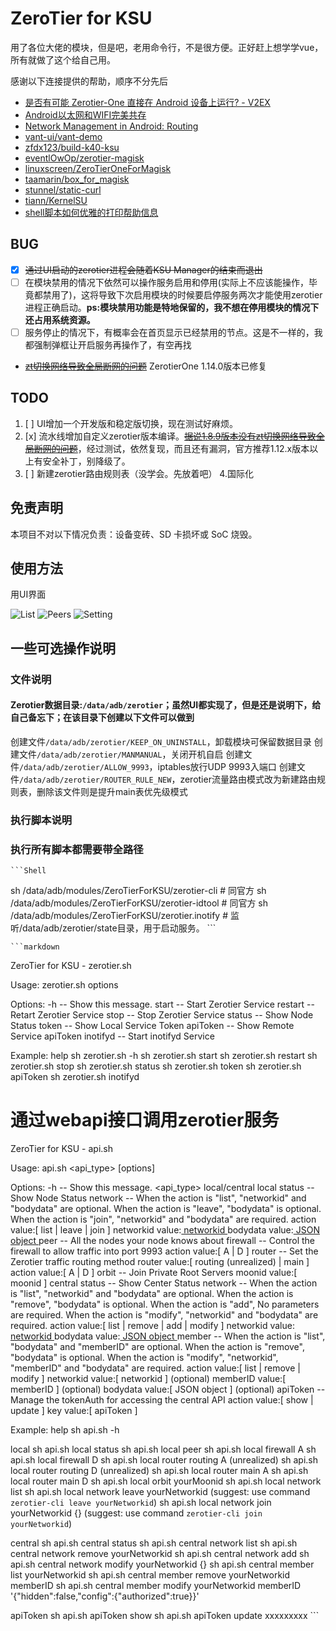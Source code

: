 # ZeroTier for KSU

用了各位大佬的模块，但是吧，老用命令行，不是很方便。正好赶上想学学vue，所有就做了这个给自己用。

感谢以下连接提供的帮助，顺序不分先后

- [是否有可能 Zerotier-One 直接在 Android 设备上运行? - V2EX](https://v2ex.com/t/863131)
- [Android以太网和WIFI完美共存](https://blog.csdn.net/G_Rookie/article/details/109679262)
- [Network Management in Android: Routing](https://yotam.net/posts/network-management-in-android-routing/)
- [vant-ui/vant-demo](https://github.com/vant-ui/vant-demo/tree/master/vant/vite)
- [zfdx123/build-k40-ksu](https://github.com/zfdx123/build-k40-ksu)
- [eventlOwOp/zerotier-magisk](https://github.com/eventlOwOp/zerotier-magisk/tree/master/zerotier)
- [linuxscreen/ZeroTierOneForMagisk](https://github.com/linuxscreen/ZeroTierOneForMagisk)
- [taamarin/box_for_magisk](https://github.com/taamarin/box_for_magisk/blob/master/box/scripts/box.inotify)
- [stunnel/static-curl](https://github.com/stunnel/static-curl)
- [tiann/KernelSU](https://github.com/tiann/KernelSU)
- [shell脚本如何优雅的打印帮助信息](https://blog.csdn.net/lhl_blog/article/details/107409694)

## BUG

- [x] ~~通过UI启动的zerotier进程会随着KSU Manager的结束而退出~~
- [ ] 在模块禁用的情况下依然可以操作服务启用和停用(实际上不应该能操作，毕竟都禁用了)，这将导致下次启用模块的时候要启停服务两次才能使用zerotier进程正确启动。**ps:模块禁用功能是特地保留的，我不想在停用模块的情况下还占用系统资源。**
- [ ] 服务停止的情况下，有概率会在首页显示已经禁用的节点。这是不一样的，我都强制弹框让开启服务再操作了，有空再找
- ~~[zt切换网络导致全局断网的问题](https://github.com/eventlOwOp/zerotier-magisk/issues/7#issuecomment-2069526989)~~ ZerotierOne 1.14.0版本已修复

## TODO

1. [ ] UI增加一个开发版和稳定版切换，现在测试好麻烦。
2. [x] 流水线增加自定义zerotier版本编译。[~~据说1.8.9版本没有zt切换网络导致全局断网的问题~~](https://github.com/eventlOwOp/zerotier-magisk/issues/7#issuecomment-2069526989)，经过测试，依然复现，而且还有漏洞，官方推荐1.12.x版本以上有安全补丁，别降级了。
3. [ ] 新建zerotier路由规则表（没学会。先放着吧）
4.国际化

## 免责声明

本项目不对以下情况负责：设备变砖、SD 卡损坏或 SoC 烧毁。

## 使用方法

用UI界面

![List](https://github.com/powerAn2020/ZeroTierOneForKSU/assets/25736019/a20e0eeb-2813-40dd-892c-c3f44fff77c2)
![Peers](https://github.com/powerAn2020/ZeroTierOneForKSU/assets/25736019/61040bcb-8b51-4521-a35a-a2e793df3bb1)
![Setting](https://github.com/powerAn2020/ZeroTierOneForKSU/assets/25736019/05f3e070-6fd7-48a3-9afb-22fb4cfff56a)

## 一些可选操作说明

### 文件说明

#### Zerotier数据目录:`/data/adb/zerotier`；虽然UI都实现了，但是还是说明下，给自己备忘下；在该目录下创建以下文件可以做到

  创建文件`/data/adb/zerotier/KEEP_ON_UNINSTALL`，卸载模块可保留数据目录
  创建文件`/data/adb/zerotier/MANMANUAL`，关闭开机自启
  创建文件`/data/adb/zerotier/ALLOW_9993`，iptables放行UDP 9993入端口
  创建文件`/data/adb/zerotier/ROUTER_RULE_NEW`，zerotier流量路由模式改为新建路由规则表，删除该文件则是提升main表优先级模式

### 执行脚本说明

### **执行所有脚本都需要带全路径**

    ```Shell
  sh /data/adb/modules/ZeroTierForKSU/zerotier-cli # 同官方
  sh /data/adb/modules/ZeroTierForKSU/zerotier-idtool # 同官方
  sh /data/adb/modules/ZeroTierForKSU/zerotier.inotify # 监听/data/adb/zerotier/state目录，用于启动服务。
    ```

    ```markdown
ZeroTier for KSU - zerotier.sh

Usage:
  zerotier.sh options

Options:
  -h                                         -- Show this message.
  start                                      -- Start Zerotier Service
  restart                                    -- Retart Zerotier Service
  stop                                       -- Stop Zerotier Service
  status                                     -- Show Node Status
  token                                      -- Show Local Service Token
  apiToken                                   -- Show Remote Service apiToken
  inotifyd                                   -- Start inotifyd Service

Example:
  help
    sh zerotier.sh -h
    sh zerotier.sh start
    sh zerotier.sh restart
    sh zerotier.sh stop
    sh zerotier.sh status
    sh zerotier.sh token
    sh zerotier.sh apiToken
    sh zerotier.sh inotifyd

 # 通过webapi接口调用zerotier服务
ZeroTier for KSU - api.sh

Usage:
  api.sh <api_type> [options]

Options:
  -h                                            -- Show this message.
  <api_type>   local/central
    local
      status                                    -- Show Node Status
      network                                   -- When the action is "list", "networkid" and "bodydata" are optional. When the action is "leave", "bodydata" is optional. When the action is "join", "networkid" and "bodydata" are required.
        action     value:[ list | leave | join ]
        networkid  value:[ networkid ](optional)
        bodydata   value:[ JSON object ](optional)
      peer                                      -- All the nodes your node knows about
      firewall                                  -- Control the firewall to allow traffic into port 9993
        action     value:[ A | D ]
      router                                    -- Set the Zerotier traffic routing method
        router     value:[ routing (unrealized) | main ]
        action     value:[ A | D ]
      orbit                                     -- Join Private Root Servers
        moonid     value:[ moonid ]
    central
      status                                    -- Show Center Status
      network                                   -- When the action is "list", "networkid" and "bodydata" are optional. When the action is "remove", "bodydata" is optional. When the action is "add", No parameters are required. When the action is "modify", "networkid" and "bodydata" are required.
        action     value:[ list | remove | add | modify ]
        networkid  value:[ networkid ](optional)
        bodydata   value:[ JSON object ](optional)
      member                                    -- When the action is "list", "bodydata" and "memberID" are optional. When the action is "remove", "bodydata" is optional. When the action is "modify", "networkid", "memberID" and "bodydata" are required.
        action     value:[ list | remove | modify ]
        networkid  value:[ networkid ] (optional)
        memberID   value:[ memberID ] (optional)
        bodydata   value:[ JSON object ] (optional)
    apiToken                                    -- Manage the tokenAuth for accessing the central API
      action       value:[ show | update ]
      key          value:[ apiToken ]

Example:
  help
    sh api.sh -h

  local
    sh api.sh local status
    sh api.sh local peer
    sh api.sh local firewall A
    sh api.sh local firewall D
    sh api.sh local router routing A (unrealized)
    sh api.sh local router routing D (unrealized)
    sh api.sh local router main A
    sh api.sh local router main D
    sh api.sh local orbit yourMoonid
    sh api.sh local network list
    sh api.sh local network leave yourNetworkid (suggest: use command `zerotier-cli leave yourNetworkid`)
    sh api.sh local network join  yourNetworkid {} (suggest: use command `zerotier-cli join yourNetworkid`)

  central
    sh api.sh central status
    sh api.sh central network list
    sh api.sh central network remove yourNetworkid
    sh api.sh central network add
    sh api.sh central network modify yourNetworkid {}
    sh api.sh central member list yourNetworkid
    sh api.sh central member remove yourNetworkid memberID
    sh api.sh central member modify yourNetworkid memberID '{"hidden":false,"config":{"authorized":true}}'

  apiToken
    sh api.sh apiToken show
    sh api.sh apiToken update xxxxxxxxx
    ```
